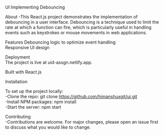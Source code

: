 UI Implementing Debouncing

About
-This React.js project demonstrates the implementation of debouncing in a user interface. Debouncing is a technique used to limit the rate at which a function can fire, which is particularly useful in handling events such as keystrokes or mouse movements in web applications.

Features
Debouncing logic to optimize event handling  
Responsive UI design

Deployment  
The project is live at uid-assgn.netlify.app.

Built with React.js  

Installation

To set up the project locally:  
-Clone the repo: git clone https://github.com/himanshuxgit/ui.git  
-Install NPM packages: npm install  
-Start the server: npm start

Contributing  
-Contributions are welcome. For major changes, please open an issue first to discuss what you would like to change.
